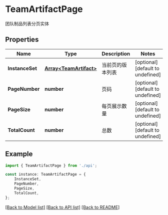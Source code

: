 # TeamArtifactPage

团队制品列表分页实体

## Properties

Name | Type | Description | Notes
------------ | ------------- | ------------- | -------------
**InstanceSet** | [**Array&lt;TeamArtifact&gt;**](TeamArtifact.md) | 当前页的版本列表 | [optional] [default to undefined]
**PageNumber** | **number** | 页码 | [optional] [default to undefined]
**PageSize** | **number** | 每页展示数量 | [optional] [default to undefined]
**TotalCount** | **number** | 总数 | [optional] [default to undefined]

## Example

```typescript
import { TeamArtifactPage } from './api';

const instance: TeamArtifactPage = {
    InstanceSet,
    PageNumber,
    PageSize,
    TotalCount,
};
```

[[Back to Model list]](../README.md#documentation-for-models) [[Back to API list]](../README.md#documentation-for-api-endpoints) [[Back to README]](../README.md)
